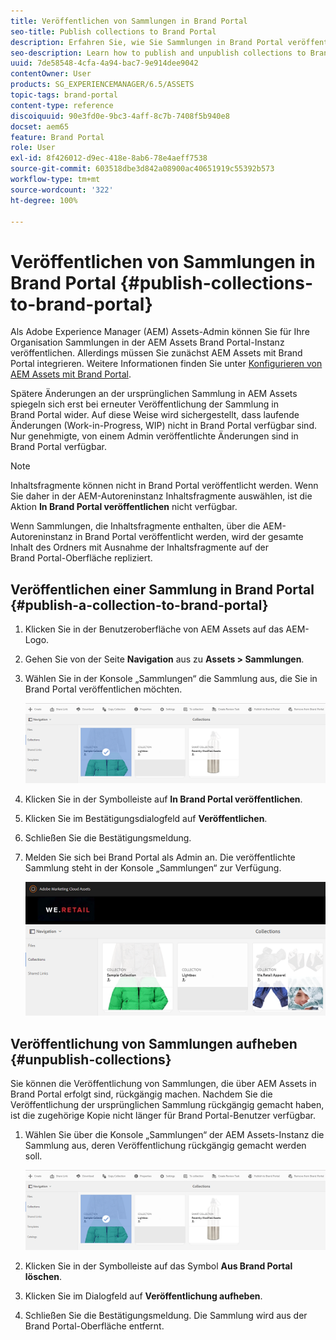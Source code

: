 ```yaml
---
title: Veröffentlichen von Sammlungen in Brand Portal
seo-title: Publish collections to Brand Portal
description: Erfahren Sie, wie Sie Sammlungen in Brand Portal veröffentlichen und Veröffentlichungen rückgängig machen können.
seo-description: Learn how to publish and unpublish collections to Brand Portal.
uuid: 7de58548-4cfa-4a94-bac7-9e914dee9042
contentOwner: User
products: SG_EXPERIENCEMANAGER/6.5/ASSETS
topic-tags: brand-portal
content-type: reference
discoiquuid: 90e3fd0e-9bc3-4aff-8c7b-7408f5b940e8
docset: aem65
feature: Brand Portal
role: User
exl-id: 8f426012-d9ec-418e-8ab6-78e4aeff7538
source-git-commit: 603518dbe3d842a08900ac40651919c55392b573
workflow-type: tm+mt
source-wordcount: '322'
ht-degree: 100%

---
```


# Veröffentlichen von Sammlungen in Brand Portal {#publish-collections-to-brand-portal}

Als Adobe Experience Manager (AEM) Assets-Admin können Sie für Ihre Organisation Sammlungen in der AEM Assets Brand Portal-Instanz veröffentlichen. Allerdings müssen Sie zunächst AEM Assets mit Brand Portal integrieren. Weitere Informationen finden Sie unter [Konfigurieren von AEM Assets mit Brand Portal](/help/assets/configure-aem-assets-with-brand-portal.md).

Spätere Änderungen an der ursprünglichen Sammlung in AEM Assets spiegeln sich erst bei erneuter Veröffentlichung der Sammlung in Brand Portal wider. Auf diese Weise wird sichergestellt, dass laufende Änderungen (Work-in-Progress, WIP) nicht in Brand Portal verfügbar sind. Nur genehmigte, von einem Admin veröffentlichte Änderungen sind in Brand Portal verfügbar.

>[!NOTE]
>
>Inhaltsfragmente können nicht in Brand Portal veröffentlicht werden. Wenn Sie daher in der AEM-Autoreninstanz Inhaltsfragmente auswählen, ist die Aktion **In Brand Portal veröffentlichen** nicht verfügbar.
>
>Wenn Sammlungen, die Inhaltsfragmente enthalten, über die AEM-Autoreninstanz in Brand Portal veröffentlicht werden, wird der gesamte Inhalt des Ordners mit Ausnahme der Inhaltsfragmente auf der Brand Portal-Oberfläche repliziert.

## Veröffentlichen einer Sammlung in Brand Portal {#publish-a-collection-to-brand-portal}

1. Klicken Sie in der Benutzeroberfläche von AEM Assets auf das AEM-Logo.
1. Gehen Sie von der Seite **Navigation** aus zu **Assets > Sammlungen**.
1. Wählen Sie in der Konsole „Sammlungen“ die Sammlung aus, die Sie in Brand Portal veröffentlichen möchten.

   ![Sammlung auswählen](assets/select_collection.png)

1. Klicken Sie in der Symbolleiste auf **In Brand Portal veröffentlichen**.
1. Klicken Sie im Bestätigungsdialogfeld auf **Veröffentlichen**.
1. Schließen Sie die Bestätigungsmeldung.
1. Melden Sie sich bei Brand Portal als Admin an. Die veröffentlichte Sammlung steht in der Konsole „Sammlungen“ zur Verfügung.

   ![Veröffentlichte Sammlung](assets/published_collection.png)

## Veröffentlichung von Sammlungen aufheben {#unpublish-collections}

Sie können die Veröffentlichung von Sammlungen, die über AEM Assets in Brand Portal erfolgt sind, rückgängig machen. Nachdem Sie die Veröffentlichung der ursprünglichen Sammlung rückgängig gemacht haben, ist die zugehörige Kopie nicht länger für Brand Portal-Benutzer verfügbar.

1. Wählen Sie über die Konsole „Sammlungen“ der AEM Assets-Instanz die Sammlung aus, deren Veröffentlichung rückgängig gemacht werden soll.

   ![select_collection-1](assets/select_collection-1.png)

1. Klicken Sie in der Symbolleiste auf das Symbol **Aus Brand Portal löschen**.
1. Klicken Sie im Dialogfeld auf **Veröffentlichung aufheben**.
1. Schließen Sie die Bestätigungsmeldung. Die Sammlung wird aus der Brand Portal-Oberfläche entfernt.
